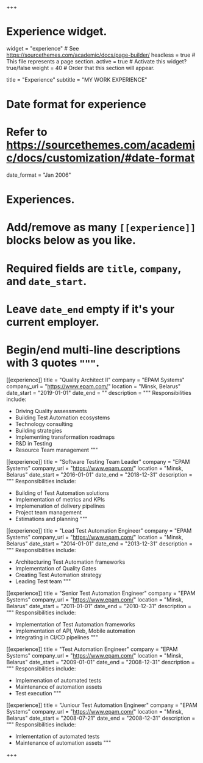 +++
# Experience widget.
widget = "experience"  # See https://sourcethemes.com/academic/docs/page-builder/
headless = true  # This file represents a page section.
active = true  # Activate this widget? true/false
weight = 40  # Order that this section will appear.

title = "Experience"
subtitle = "MY WORK EXPERIENCE"

# Date format for experience
#   Refer to https://sourcethemes.com/academic/docs/customization/#date-format
date_format = "Jan 2006"

# Experiences.
#   Add/remove as many `[[experience]]` blocks below as you like.
#   Required fields are `title`, `company`, and `date_start`.
#   Leave `date_end` empty if it's your current employer.
#   Begin/end multi-line descriptions with 3 quotes `"""`.

[[experience]]
  title = "Quality Architect II"
  company = "EPAM Systems"
  company_url = "https://www.epam.com/"
  location = "Minsk, Belarus"
  date_start = "2019-01-01"
  date_end = ""
  description = """
  Responsibilities include:
  
  * Driving Quality assessments
  * Building Test Automation ecosystems
  * Technology consulting
  * Building strategies
  * Implementing transformation roadmaps
  * R&D in Testing
  * Resource Team management
  """

[[experience]]
  title = "Software Testing Team Leader"
  company = "EPAM Systems"
  company_url = "https://www.epam.com/"
  location = "Minsk, Belarus"
  date_start = "2016-01-01"
  date_end = "2018-12-31"
  description = """
  Responsibilities include:
  
  * Building of Test Automation solutions
  * Implementation of metrics and KPIs
  * Implemenation of delivery pipelines
  * Project team management
  * Estimations and planning
  """

[[experience]]
title = "Lead Test Automation Engineer"
company = "EPAM Systems"
company_url = "https://www.epam.com/"
location = "Minsk, Belarus"
date_start = "2014-01-01"
date_end = "2013-12-31"
description = """
Responsibilities include:

* Architecturing Test Automation frameworks
* Implementation of Quality Gates
* Creating Test Automation strategy
* Leading Test team
"""

[[experience]]
title = "Senior Test Automation Engineer"
company = "EPAM Systems"
company_url = "https://www.epam.com/"
location = "Minsk, Belarus"
date_start = "2011-01-01"
date_end = "2010-12-31"
description = """
Responsibilities include:

* Implementation of Test Automation frameworks
* Implementation of API, Web, Mobile automation
* Integrating in CI/CD pipelines
"""

[[experience]]
title = "Test Automation Engineer"
company = "EPAM Systems"
company_url = "https://www.epam.com/"
location = "Minsk, Belarus"
date_start = "2009-01-01"
date_end = "2008-12-31"
description = """
Responsibilities include:

* Implemenation of automated tests
* Maintenance of automation assets
* Test execution
"""

[[experience]]
title = "Juniour Test Automation Engineer"
company = "EPAM Systems"
company_url = "https://www.epam.com/"
location = "Minsk, Belarus"
date_start = "2008-07-21"
date_end = "2008-12-31"
description = """
Responsibilities include:

* Imlementation of automated tests
* Maintenance of automation assets
"""
  
+++
